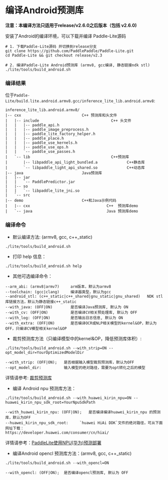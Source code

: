 
# 编译Android预测库

**注意：本编译方法只适用于release/v2.6.0之后版本（包括 v2.6.0)**

安装了Android的编译环境，可以下载并编译 Paddle-Lite源码

```shell
# 1. 下载Paddle-Lite源码 并切换到release分支
git clone https://github.com/PaddlePaddle/Paddle-Lite.git
cd Paddle-Lite && git checkout release/v2.3

# 2. 编译Paddle-Lite Android预测库 (armv8, gcc编译, 静态链接ndk stl)
./lite/tools/build_android.sh
```



### 编译结果

位于`Paddle-Lite/build.lite.android.armv8.gcc/inference_lite_lib.android.armv8`:

```shell
inference_lite_lib.android.armv8/
|-- cxx                           C++ 预测库和头文件
|   |-- include                                C++ 头文件
|   |   |-- paddle_api.h
|   |   |-- paddle_image_preprocess.h
|   |   |-- paddle_lite_factory_helper.h
|   |   |-- paddle_place.h
|   |   |-- paddle_use_kernels.h
|   |   |-- paddle_use_ops.h
|   |   `-- paddle_use_passes.h
|   `-- lib                                    C++预测库
|       |-- libpaddle_api_light_bundled.a             C++静态库
|       `-- libpaddle_light_api_shared.so             C++动态库
|-- java                          Java预测库
|   |-- jar
|   |   `-- PaddlePredictor.jar
|   |-- so
|   |   `-- libpaddle_lite_jni.so
|   `-- src
|-- demo                          C++和Java示例代码
|   |-- cxx                                  C++  预测库demo
|   `-- java                                 Java 预测库demo
```



### 编译命令

- 默认编译方法: (armv8, gcc, c++_static)                                           
```                                        shell
./lite/tools/build_android.sh
```

- 打印 help 信息：

```shell
./lite/tools/build_android.sh help
```

- 其他可选编译命令：

```shell
--arm_abi: (armv8|armv7)     arm版本，默认为armv8
--toolchain: (gcc|clang)     编译器类型，默认为gcc
--android_stl: (c++_static|c++_shared|gnu_static|gnu_shared)   NDK stl库链接方法，默认为静态链接c++_static
--with_java: (OFF|ON)        是否编译Java预测库, 默认为 ON
--with_cv: (OFF|ON)          是否编译CV相关预处理库, 默认为 OFF
--with_log: (OFF|ON)         是否输出日志信息, 默认为 ON
--with_extra: (OFF|ON)       是否编译OCR或NLP相关模型的kernel&OP，默认为OFF，只编译CV模型相关kernel&OP
```

- 裁剪预测库方法（只编译模型中的kernel&OP，降低预测库体积）:

```shell
./lite/tools/build_android.sh --with_strip=ON --opt_model_dir=YourOptimizedModelDir
```
```shell
--with_strip: (OFF|ON);   是否根据输入模型裁剪预测库，默认为OFF
--opt_model_dir:          输入模型的绝对路径，需要为opt转化之后的模型
```
详情请参考:  [裁剪预测库](https://paddle-lite.readthedocs.io/zh/latest/user_guides/library_tailoring.html)


- 编译 Android npu 预测库方法：

```shell
./lite/tools/build_android.sh --with_huawei_kirin_npu=ON --huawei_kirin_npu_sdk_root=YourNpuSdkPath
```
```shell
--with_huawei_kirin_npu: (OFF|ON);   是否编译编译huawei_kirin_npu 的预测库，默认为OFF
--huawei_kirin_npu_sdk_root:     `huawei HiAi DDK`文件的绝对路径，可从下面网址下载：
https://developer.huawei.com/consumer/cn/hiai/
```
详情请参考：[PaddleLite使用NPU(华为)预测部署](https://paddle-lite.readthedocs.io/zh/latest/demo_guides/npu.html)

- 编译Android opencl 预测库方法：(armv8, gcc, c++_static)

```shell
./lite/tools/build_android.sh --with_opencl=ON
```
```shell
--with_opencl: (OFF|ON);  是否编译opencl预测库, 默认为 OFF
```
